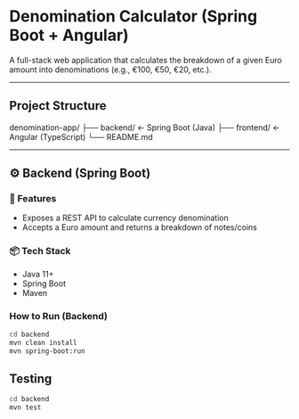 # Denomination Calculator (Spring Boot + Angular)

A full-stack web application that calculates the breakdown of a given Euro amount into denominations (e.g., €100, €50, €20, etc.).

---

## Project Structure

denomination-app/
├── backend/ ← Spring Boot (Java)
├── frontend/ ← Angular (TypeScript)
└── README.md

---

## ⚙️ Backend (Spring Boot)

### 📌 Features

- Exposes a REST API to calculate currency denomination
- Accepts a Euro amount and returns a breakdown of notes/coins

### 📦 Tech Stack

- Java 11+
- Spring Boot
- Maven

### How to Run (Backend)

```bash
cd backend
mvn clean install
mvn spring-boot:run
```

## Testing

```bash
cd backend
mvn test
```
